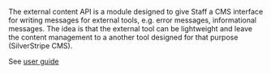 The external content API is a module designed to give Staff a CMS interface for writing messages for external tools, e.g. error messages, informational messages. The idea is that the external tool can be lightweight and leave the content management to a another tool designed for that purpose (SilverStripe CMS).

See [user guide](userguide.md)